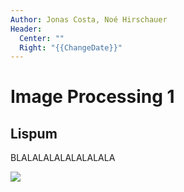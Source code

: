```yaml
---
Author: Jonas Costa, Noé Hirschauer
Header:
  Center: ""
  Right: "{{ChangeDate}}"
---
```


# Image Processing 1

## Lispum

BLALALALALALALALALA

![](images/duck.jpeg)

<div style="break-after:page"></div>